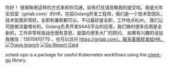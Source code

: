 你好！
很冒昧用这样的方式来和你沟通，如有打扰请忽略我的提交哈。我是光年实验室（gnlab.com）的HR，在招Golang开发工程师，我们是一个技术型团队，技术氛围非常好。全职和兼职都可以，不过最好是全职，工作地点杭州。
我们公司是做流量增长的，Golang负责开发SAAS平台的应用，我们做的很多应用是全新的，工作非常有挑战也很有意思，是国内很多大厂的顾问。
如果有兴趣的话加我微信：13515810775  ，也可以访问 https://gnlab.com/，联系客服转发给HR。
[![Travis branch](https://img.shields.io/travis/portworx/sched-ops/master.svg)](https://travis-ci.org/portworx/sched-ops) [![Go Report Card](https://goreportcard.com/badge/github.com/portworx/sched-ops)](https://goreportcard.com/report/github.com/portworx/sched-ops)

sched-ops is a package for useful Kubernetes workflows using the [client-go](https://github.com/kubernetes/client-go) library.
